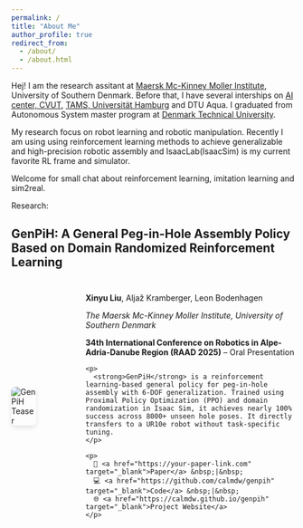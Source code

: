 ```yaml
---
permalink: /
title: "About Me"
author_profile: true
redirect_from: 
  - /about/
  - /about.html
---
```


Hej! I am the research assitant at [Maersk Mc-Kinney Moller Institute](https://www.sdu.dk/en/om-sdu/institutter-centre/mmmi_maersk_mckinney_moeller), University of Southern Denmark. Before that, I have several interships on [AI center, CVUT](https://www.aic.fel.cvut.cz/), [TAMS, Universität Hamburg](https://tams.informatik.uni-hamburg.de/) and DTU Aqua. I graduated from Autonomous System master program at [Denmark Technical University](https://www.dtu.dk/english/).

My research focus on robot learning and robotic manipulation. Recently I am using using reinforcement learning methods to achieve generalizable and high-precision robotic assembly and IsaacLab(IsaacSim) is my current favorite RL frame and simulator.

Welcome for small chat about reinforcement learning, imitation learning and sim2real.

Research:
## GenPiH: A General Peg-in-Hole Assembly Policy Based on Domain Randomized Reinforcement Learning

<div style="display: flex; flex-wrap: wrap; gap: 1.2em; margin: 2em 0; align-items: center;">

  <!-- Teaser Image: ~38% width to match golden ratio -->
  <img src="https://github.com/user-attachments/assets/1ba56528-c9b1-49d8-b478-9257c4e5b645" 
       alt="GenPiH Teaser" 
       style="flex: 0 0 38%; max-width: 38%; border-radius: 8px; box-shadow: 0 4px 8px rgba(0,0,0,0.1);">

  <!-- Text Content: ~62% width -->
  <div style="flex: 1; min-width: 250px;">
    <p><strong>Xinyu Liu</strong>, Aljaž Kramberger, Leon Bodenhagen</p>
    <p><em>The Maersk Mc-Kinney Moller Institute, University of Southern Denmark</em></p>
    <p><strong>34th International Conference on Robotics in Alpe-Adria-Danube Region (RAAD 2025)</strong> – Oral Presentation</p>

    <p>
      <strong>GenPiH</strong> is a reinforcement learning-based general policy for peg-in-hole assembly with 6-DOF generalization. Trained using Proximal Policy Optimization (PPO) and domain randomization in Isaac Sim, it achieves nearly 100% success across 8000+ unseen hole poses. It directly transfers to a UR10e robot without task-specific tuning.
    </p>

    <p>
      🔗 <a href="https://your-paper-link.com" target="_blank">Paper</a> &nbsp;|&nbsp;
      💻 <a href="https://github.com/calmdw/genpih" target="_blank">Code</a> &nbsp;|&nbsp;
      🌐 <a href="https://calmdw.github.io/genpih" target="_blank">Project Website</a>
    </p>
  </div>

</div>
